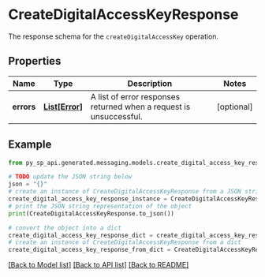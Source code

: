 # CreateDigitalAccessKeyResponse

The response schema for the `createDigitalAccessKey` operation.

## Properties

Name | Type | Description | Notes
------------ | ------------- | ------------- | -------------
**errors** | [**List[Error]**](Error.md) | A list of error responses returned when a request is unsuccessful. | [optional] 

## Example

```python
from py_sp_api.generated.messaging.models.create_digital_access_key_response import CreateDigitalAccessKeyResponse

# TODO update the JSON string below
json = "{}"
# create an instance of CreateDigitalAccessKeyResponse from a JSON string
create_digital_access_key_response_instance = CreateDigitalAccessKeyResponse.from_json(json)
# print the JSON string representation of the object
print(CreateDigitalAccessKeyResponse.to_json())

# convert the object into a dict
create_digital_access_key_response_dict = create_digital_access_key_response_instance.to_dict()
# create an instance of CreateDigitalAccessKeyResponse from a dict
create_digital_access_key_response_from_dict = CreateDigitalAccessKeyResponse.from_dict(create_digital_access_key_response_dict)
```
[[Back to Model list]](../README.md#documentation-for-models) [[Back to API list]](../README.md#documentation-for-api-endpoints) [[Back to README]](../README.md)


